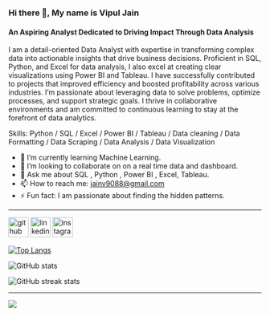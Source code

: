 ### Hi there 👋, My name is Vipul Jain
#### An Aspiring Analyst Dedicated to Driving Impact Through Data Analysis
I am a detail-oriented Data Analyst with expertise in transforming complex data into actionable insights that drive business decisions. Proficient in SQL, Python, and Excel for data analysis, I also excel at creating clear visualizations using Power BI and Tableau. I have successfully contributed to projects that improved efficiency and boosted profitability across various industries. I’m passionate about leveraging data to solve problems, optimize processes, and support strategic goals. I thrive in collaborative environments and am committed to continuous learning to stay at the forefront of data analytics.

Skills: Python / SQL / Excel / Power BI / Tableau / Data cleaning / Data Formatting / Data Scraping / Data Analysis / Data Visualization

- 🌱 I’m currently learning Machine Learning. 
- 👯 I’m looking to collaborate on on a real time data and dashboard. 
- 💬 Ask me about SQL , Python , Power BI , Excel, Tableau. 
- 📫 How to reach me: jainv9088@gmail.com 
- ⚡ Fun fact: I am passionate about finding the hidden patterns. 

---------------------------------------------------------------------------------------------------------------------------------------------------------------------------------------------------------------------

[<img src='https://cdn.jsdelivr.net/npm/simple-icons@3.0.1/icons/github.svg' alt='github' height='40'>](https://github.com/VVipJain)  [<img src='https://cdn.jsdelivr.net/npm/simple-icons@3.0.1/icons/linkedin.svg' alt='linkedin' height='40'>](https://www.linkedin.com/in/https://www.linkedin.com/in/vipuljain05//)  [<img src='https://cdn.jsdelivr.net/npm/simple-icons@3.0.1/icons/instagram.svg' alt='instagram' height='40'>](https://www.instagram.com/https://www.instagram.com/_vipul__jain//)  

[![Top Langs](https://github-readme-stats.vercel.app/api/top-langs/?username=VVipJain)](https://github.com/anuraghazra/github-readme-stats)

![GitHub stats](https://github-readme-stats.vercel.app/api?username=VVipJain&show_icons=true)  

![GitHub streak stats](https://streak-stats.demolab.com/?user=VVipJain)  

---------------------------------------------------------------------------------------------------------------------------------------------------------------------------------------------------------------------

[![](https://visitcount.itsvg.in/api?id=Vipul&label=Profile%20Views&icon=0&pretty=false)](https://visitcount.itsvg.in)

